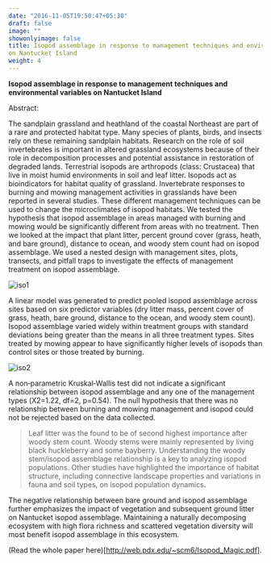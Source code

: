 ```yaml
---
date: "2016-11-05T19:50:47+05:30"
draft: false
image: ""
showonlyimage: false
title: Isopod assemblage in response to management techniques and environmental variables
on Nantucket Island
weight: 4
---
```


**Isopod assemblage in response to management techniques and environmental variables
on Nantucket Island**


Abstract:

The sandplain grassland and heathland of the coastal Northeast are part of a rare and
protected habitat type. Many species of plants, birds, and insects rely on these remaining
sandplain habitats. Research on the role of soil invertebrates is important in altered grassland ecosystems because of their role in decomposition processes and potential assistance in restoration of
degraded lands. Terrestrial isopods are arthropods (class: Crustacea) that live in moist humid environments in soil and leaf litter. Isopods act as bioindicators for habitat quality of grassland. Invertebrate responses to burning and mowing management activities in grasslands have been reported in several studies. These different management techniques can be used to change the microclimates of isopod habitats. We tested the hypothesis that isopod assemblage in areas managed with burning and mowing would be significantly different from areas with no treatment. Then we looked at the impact that plant litter, percent ground cover (grass, heath, and bare ground), distance to ocean, and woody stem count had on isopod assemblage. We used a nested design with management sites, plots, transects, and pitfall traps to investigate the effects of management treatment on isopod assemblage. 

![iso1](/img/iso1.jpg)

A linear model was generated to predict pooled isopod assemblage across sites based on six predictor variables (dry litter mass, percent cover of grass, heath, bare ground, distance to the ocean, and woody stem count). Isopod assemblage varied widely within treatment groups with standard deviations being greater than the means in all three treatment types. Sites treated by mowing appear to have significantly higher levels of isopods than control sites or those treated by burning. 

![iso2](img/iso2.jpg)

A non‐parametric Kruskal‐Wallis test did not indicate a significant relationship between isopod assemblage and any one of the management types (Χ2=1.22, df=2, p=0.54). The null hypothesis that there was no relationship between burning and mowing management and isopod could not be rejected based on the data collected.


> Leaf litter was the found to be of second highest importance after woody stem count. Woody stems were mainly represented by living black huckleberry and some bayberry. Understanding the woody stem/isopod assemblage relationship is a key to analyzing isopod populations. Other studies have highlighted the importance of habitat structure, including connective landscape properties and variations in fauna and soil types, on isopod population dynamics.


The negative relationship between bare ground and isopod assemblage further emphasizes the impact of vegetation and subsequent ground litter on Nantucket isopod assemblage. Maintaining a naturally decomposing ecosystem with high flora richness and scattered vegetation diversity will most benefit isopod assemblage in this ecosystem.

(Read the whole paper here)[http://web.pdx.edu/~scm6/Isopod_Magic.pdf].

